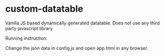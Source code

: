 # custom-datatable
Vanilla JS based dynamically generated datatable. Does not use any third party javascript library

Running instruction:

Change the json data in config.js and open app.html in any browser.
